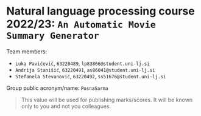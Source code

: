 # Natural language processing course 2022/23: `An Automatic Movie Summary Generator`

Team members:
 * `Luka Pavićević`, `63220489`, `lp83866@student.uni-lj.si`
 * `Andrija Stanišić`, `63220491`, `as86041@student.uni-lj.si`
 * `Stefanela Stevanović`, `63220492`, `ss51676@student.uni-lj.si`
 
Group public acronym/name: `PosnaSarma`
 > This value will be used for publishing marks/scores. It will be known only to you and not you colleagues.
